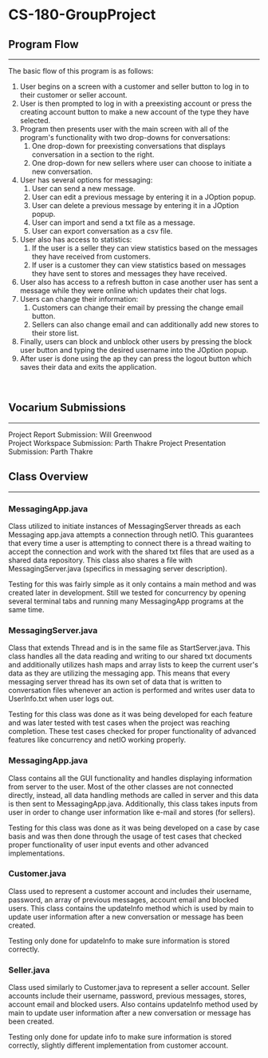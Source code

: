 # CS-180-GroupProject

## Program Flow
_____________________

The basic flow of this program is as follows: <br />
1. User begins on a screen with a customer and seller button to log in to their customer or seller account.
2. User is then prompted to log in with a preexisting account or press the creating account button to make a new account of the type they have selected.
3. Program then presents user with the main screen with all of the program's functionality with two drop-downs for conversations:
   1. One drop-down for preexisting conversations that displays conversation in a section to the right.
   2. One drop-down for new sellers where user can choose to initiate a new conversation.
4. User has several options for messaging:
   1. User can send a new message.
   2. User can edit a previous message by entering it in a JOption popup.
   3. User can delete a previous message by entering it in a JOption popup.
   4. User can import and send a txt file as a message.
   5. User can export conversation as a csv file.
5. User also has access to statistics:
   1. If the user is a seller they can view statistics based on the messages they have received from customers.
   2. If user is a customer they can view statistics based on messages they have sent to stores and messages they have received.
6. User also has access to a refresh button in case another user has sent a message while they were online which updates their chat logs.
7. Users can change their information:
   1. Customers can change their email by pressing the change email button.
   2. Sellers can also change email and can additionally add new stores to their store list.
8. Finally, users can block and unblock other users by pressing the block user button and typing the desired username into the JOption popup.
9. After user is done using the ap they can press the logout button which saves their data and exits the application.
<br />

## Vocarium Submissions
_____________________
Project Report Submission: Will Greenwood <br />
Project Workspace Submission: Parth Thakre
Project Presentation Submission: Parth Thakre

## Class Overview
_____________________
### MessagingApp.java
Class utilized to initiate instances of MessagingServer threads as each Messaging app.java attempts a connection through netIO.
This guarantees that every time a user is attempting to connect there is a thread waiting to accept the connection and work with 
the shared txt files that are used as a shared data repository. This class also shares a file with MessagingServer.java (specifics in messaging server description).
<br />

Testing for this was fairly simple as it only contains a main method and was created later in development. Still we tested for concurrency by 
opening several terminal tabs and running many MessagingApp programs at the same time.

### MessagingServer.java
Class that extends Thread and is in the same file as  StartServer.java. This class handles all the data reading and writing to our shared txt documents
and additionally utilizes hash maps and array lists to keep the current user's data as they are utilizing the messaging app. This means that every messaging
server thread has its own set of data that is written to conversation files whenever an action is performed and writes user data to UserInfo.txt when user logs out.
<br />

Testing for this class was done as it was being developed for each feature and was later tested with test cases when  the project was reaching completion.
These test cases checked for proper functionality of advanced features like concurrency and netIO working properly.

### MessagingApp.java
Class contains all the GUI functionality and handles displaying information from server to the user. Most of the other classes are not connected directly,
instead, all data handling methods are called in server and this data is then sent to MessagingApp.java. Additionally, this class takes
inputs from user in order to change user information like e-mail and stores (for sellers).
<br />

Testing for this class was done as it was being developed on a case by case basis and was then done through the usage of test cases
that checked proper functionality of user input events and other advanced implementations.

### Customer.java
Class used to represent a customer account and includes their username, password, an array of previous messages, account email and blocked users. This class contains the updateInfo
method which is used by main to update user information after a new conversation or message has been created. 
<br />

Testing only done for updateInfo to make sure information is stored correctly.

### Seller.java
Class used similarly to Customer.java to represent a seller account. Seller accounts include their username, password, previous messages, stores, account email and blocked users. Also contains
updateInfo method used by main to update user information after a new conversation or message has been created.
<br />

Testing only done for update info to make sure information is stored correctly, slightly different implementation from customer account.
